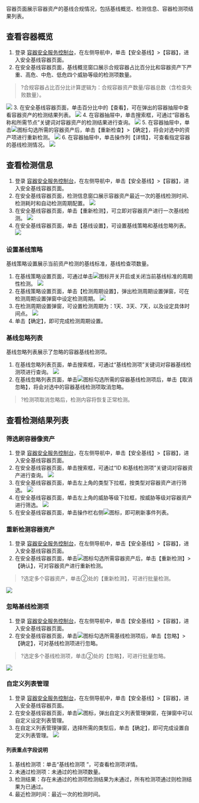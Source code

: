 容器页面展示容器资产的基线合规情况，包括基线概览、检测信息、容器检测项结果列表。

## 查看容器概览
1. 登录 [容器安全服务控制台](https://console.cloud.tencent.com/tcss)，在左侧导航中，单击【安全基线】>【容器】，进入安全基线容器页面。
2. 在安全基线容器页面，基线概览窗口展示合规容器占比百分比和容器资产下严重、高危、中危、低危四个威胁等级的检测项数量。
>?合规容器占比百分比计算逻辑为：合规容器资产数量/容器总数（含检查失败数量）。
>
![](https://main.qcloudimg.com/raw/84d43df99710b1130d52dca5eef3ef82.png)
3. 在安全基线容器页面，单击百分比中的【查看】，可在弹出的容器抽屉中查看容器资产的检测结果列表。
![](https://main.qcloudimg.com/raw/64c044a85fb9ec85cce311600d10160b.png)
4. 在容器抽屉中，单击搜索框，可通过“容器名称和所需节点”关键词对容器资产的检测结果进行查询。
![](https://main.qcloudimg.com/raw/0faec2170fbd79d617ff664962c6dea1.png)
5. 在容器抽屉中，单击![](https://main.qcloudimg.com/raw/21ff3bd68750cb41c5ce662a24629cb3.png)图标勾选所需的容器资产后，单击【重新检查】>【确定】，将会对选中的资产项进行重新检测。
![](https://main.qcloudimg.com/raw/40bcc31fa2b2523b314986509b78c493.png)
6. 在容器抽屉中，单击操作列【详情】，可查看指定容器的基线检测情况。
![](https://main.qcloudimg.com/raw/8a436a6f80ba4adca162df7b8b89041a.png)

## 查看检测信息
1. 登录 [容器安全服务控制台](https://console.cloud.tencent.com/tcss)，在左侧导航中，单击【安全基线】>【容器】，进入安全基线容器页面。
2. 在安全基线容器页面，检测信息窗口展示容器资产最近一次的基线检测时间、检测耗时和自动检测周期配置。
![](https://main.qcloudimg.com/raw/4719a866ed48516e73ef0cbfddf4a00b.png)
3. 在安全基线容器页面，单击【重新检测】，可立即对容器资产进行一次基线检测。
![](https://main.qcloudimg.com/raw/74b6615241537003b59fc4a6ddaed8a2.png)
4. 在安全基线容器页面，单击【基线设置】，可设置基线策略和基线忽略列表。
![](https://main.qcloudimg.com/raw/23e19c7221becc8b05bebcf4d9345cb6.png)

### 设置基线策略
基线策略设置展示当前资产检测的基线标准，基线检查项数量。
1. 在基线策略设置页面，可通过单击![](https://main.qcloudimg.com/raw/9053f4e9bc709aa720fccd5045eb8cd0.png)图标开关开启或关闭当前基线标准的周期性检测。
![](https://main.qcloudimg.com/raw/467053156600046a4c5cd9a5191df44e.png)
2. 在基线策略设置页面，单击【检测周期设置】，弹出检测周期设置弹窗，可在检测周期设置弹窗中设定检测周期。
![](https://main.qcloudimg.com/raw/b92c8df10f6399f47aba1bf60e7556d5.png)
3. 在检测周期设置弹窗，可设置检测周期为：1天、3天、7天，以及设定具体时间点。
![](https://main.qcloudimg.com/raw/866e9423fe9874bf3e61cb5800f1a5e1.png)
4. 单击【确定】，即可完成检测周期设置。

### 基线忽略列表
基线忽略列表展示了忽略的容器基线检测项。
1. 在基线忽略列表页面，单击搜索框，可通过“基线检测项”关键词对容器基线检测项进行查询。
![](https://main.qcloudimg.com/raw/ca73a40b11a68f5005ed95b36f202adf.png)
2. 在基线忽略列表页面，单击![](https://main.qcloudimg.com/raw/21ff3bd68750cb41c5ce662a24629cb3.png)图标勾选所需的容器基线检测项后，单击【取消忽略】，将会对选中的容器基线检测项取消忽略。
>?检测项取消忽略后，检测内容将恢复正常检测。

## 查看检测结果列表
### 筛选刷容器像资产
1. 登录 [容器安全服务控制台](https://console.cloud.tencent.com/tcss)，在左侧导航中，单击【安全基线】>【容器】，进入安全基线容器页面。
2. 在安全基线容器页面，单击搜索框，可通过“ID 和基线检测项”关键词对容器资产进行查询。
![](https://main.qcloudimg.com/raw/ef00b3ca988e983a3c7431bc5bfad558.png)
3. 在安全基线容器页面，单击左上角的类型下拉框，按类型对容器资产进行筛选。
![](https://main.qcloudimg.com/raw/2aa01bd4be012fef718d9aaf1387bc94.png)
4. 在安全基线容器页面，单击左上角的威胁等级下拉框，按威胁等级对容器资产进行筛选。
![](https://main.qcloudimg.com/raw/fa546b8f0d32caf590f283c813b9aaac.png)
3. 在安全基线容器页面，单击操作栏右侧![](https://main.qcloudimg.com/raw/84b6cc4d2eabf9ed7fc0bea43503bb1d.png)图标，即可刷新事件列表。

### 重新检测容器资产
1. 登录 [容器安全服务控制台](https://console.cloud.tencent.com/tcss)，在左侧导航中，单击【安全基线】>【容器】，进入安全基线容器页面。
2. 在安全基线容器页面，单击![](https://main.qcloudimg.com/raw/21ff3bd68750cb41c5ce662a24629cb3.png)图标勾选所需容器资产后，单击【重新检测】>【确认】，可对容器资产进行重新检测。
>?选定多个容器资产，单击②处的【重新检测】，可进行批量检测。
>
![](https://main.qcloudimg.com/raw/2286be4b07772c5d5c6ff7d8b5403262.png)

### 忽略基线检测项
1. 登录 [容器安全服务控制台](https://console.cloud.tencent.com/tcss)，在左侧导航中，单击【安全基线】>【容器】，进入安全基线容器页面。
2. 在安全基线容器页面，单击![](https://main.qcloudimg.com/raw/21ff3bd68750cb41c5ce662a24629cb3.png)图标勾选所需基线检测项后，单击【忽略】>【确定】，可对基线检测项进行忽略。
>?选定多个基线检测项，单击②处的【忽略】，可进行批量忽略。
>
![](https://main.qcloudimg.com/raw/9d2eeaf711ed31545bce47295fdd371f.png)

### 自定义列表管理
1. 登录 [容器安全服务控制台](https://console.cloud.tencent.com/tcss)，在左侧导航中，单击【安全基线】>【容器】，进入安全基线容器页面。
2. 在安全基线容器页面，单击![](https://main.qcloudimg.com/raw/d42b27540eef9bf90a9e30f96b500bf3.png)图标，弹出自定义列表管理弹窗，在弹窗中可以自定义设定列表管理。
3. 在自定义列表管理弹窗，选择所需的类型后，单击【确定】，即可完成设置自定义列表管理。
![](https://main.qcloudimg.com/raw/62ef4a5a0dcc0130396a497e916fbed2.png)

#### 列表重点字段说明
1. 基线检测项：单击“基线检测项	”，可查看检测项详情。
1. 未通过检测项：未通过的检测项数量。
2. 检测结果：存在未通过的检测项检测结果为未通过，所有检测项通过则检测结果为已通过。
3. 最近检测时间：最近一次的检测时间。
